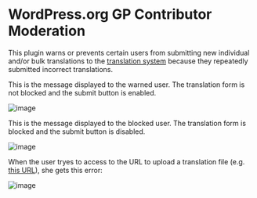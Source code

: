 # WordPress.org GP Contributor Moderation

This plugin warns or prevents certain users from submitting new individual and/or bulk translations to the [translation system](https://translate.wordpress.org/) because they repeatedly submitted incorrect translations.

This is the message displayed to the warned user. The translation form is not blocked and the submit button is enabled.

![image](https://github.com/user-attachments/assets/e87dede1-8de1-41a9-b4e5-f7def164f524)

This is the message displayed to the blocked user. The translation form is blocked and the submit button is disabled.

![image](https://github.com/user-attachments/assets/e6667fd0-1bf2-4e4b-b8e4-2b8b389ca2a1)

When the user tryes to access to the URL to upload a translation file (e.g. [this URL](https://translate.wordpress.org/projects/wp-plugins/custom-registration-form-builder-with-submission-manager/stable/gl/default/import-translations/)), she gets this error:

![image](https://github.com/user-attachments/assets/505ebf3a-5907-4fb0-8046-fcc7fa07142c)
